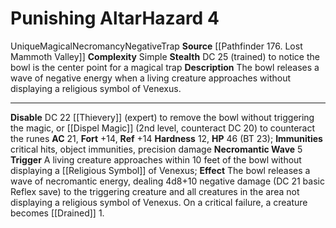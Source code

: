 ﻿---
ac: '21'
all_resistance: null
complexity: Simple
element: null
fortitude: '+14'
hardness: '12'
hazard_type: Trap
hp: 46 (BT 23)
id: '121'
immunity:
- critical hits
- object immunities
- precision damage
level: '4'
name: Punishing Altar
rarity: Unique
reflex: '+14'
resistance: null
school: Necromancy
source: '[[DATABASE/source/Pathfinder 176. Lost Mammoth Valley|Pathfinder #176: Lost
  Mammoth Valley]]'
trait:
- '[[DATABASE/trait/Magical|Magical]]'
- '[[DATABASE/trait/Necromancy|Necromancy]]'
- '[[DATABASE/trait/Negative|Negative]]'
- '[[DATABASE/trait/Trap|Trap]]'
- '[[DATABASE/trait/Unique|Unique]]'
type: Hazard
weakness: null
will: null

---
# Punishing Altar<span class="item-type">Hazard 4</span>

<span class="trait-unique item-trait">Unique</span><span class="item-trait">Magical</span><span class="item-trait">Necromancy</span><span class="item-trait">Negative</span><span class="item-trait">Trap</span>
**Source** [[Pathfinder 176. Lost Mammoth Valley]]
**Complexity** Simple
**Stealth** DC 25 (trained) to notice the bowl is the center point for a magical trap
**Description** The bowl releases a wave of negative energy when a living creature approaches without displaying a religious symbol of Venexus.

---
**Disable** DC 22 [[Thievery]] (expert) to remove the bowl without triggering the magic, or [[Dispel Magic]] (2nd level, counteract DC 20) to counteract the runes
**AC** 21, **Fort** +14, **Ref** +14
**Hardness** 12, **HP** 46 (BT 23); **Immunities** critical hits, object immunities, precision damage
**Necromantic Wave** <span class="action-icon">5</span> **Trigger** A living creature approaches within 10 feet of the bowl without displaying a [[Religious Symbol]] of Venexus; **Effect** The bowl releases a wave of necromantic energy, dealing 4d8+10 negative damage (DC 21 basic Reflex save) to the triggering creature and all creatures in the area not displaying a religious symbol of Venexus. On a critical failure, a creature becomes [[Drained]] 1.